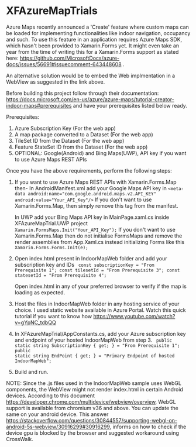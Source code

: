 # XFAzureMapTrials
Azure Maps recently announced a 'Create' feature where custom maps can be loaded for implementing functionalities like indoor navigation, occupancy and such. To use this feature in an application requires Azure Maps SDK, which hasn't been provided to Xamarin.Forms yet. It might even take an year from the time of writing this for a Xamarin.Forms support as stated here: https://github.com/MicrosoftDocs/azure-docs/issues/56691#issuecomment-643448608 .

An alternative solution would be to embed the Web implmentation in a WebView as suggested in the link above.

Before building this project follow through their documentation: https://docs.microsoft.com/en-us/azure/azure-maps/tutorial-creator-indoor-maps#prerequisites and have your prerequisites listed below ready.

Prerequisites:
1. Azure Subscription Key (For the web app)
2. A map package converted to a Dataset (For the web app)
3. TileSet ID from the Dataset (For the web app) 
4. Feature StateSet ID from the Dataset (For the web app)
5. OPTIONAL: Google(Android) and Bing Maps(UWP), API key if you want to use Azure Maps REST APIs

Once you have the above requirements, perform the following steps:

1. If you want to use Azure Maps REST APIs with Xamarin.Forms.Map then-
   In AndroidManifest.xml add your Google Maps API key in 
   <code>&lt;meta-data android:name="com.google.android.maps.v2.API_KEY" android:value="Your_API_Key"/&gt;</code>
   If you don't want to use Xamarin.Forms.Map, then simply remove this tag from the manifest.
   
   In UWP add your Bing Maps API key in MainPage.xaml.cs inside XFAzureMapTrial.UWP project
   <code>Xamarin.FormsMaps.Init("Your_API_Key");</code>
   If you don't want to use Xamarin.Forms.Map then do not initialise FormsMaps and remove the render assemblies from App.Xaml.cs instead initializing Forms like this
   <code>Xamarin.Forms.Forms.Init(e);</code>
 
 2. Open index.html present in IndoorMapWeb folder and add your subscription key and IDs
    <code>
    const subscriptionKey = "From Prerequisite 1";
    const tilesetId = "From Prerequisite 3";
    const statesetId = "From Prerequisite 4";
    </code>
    
    Open index.html in any of your preferred browser to verify if the map is loading as expected.
  
  3. Host the files in IndoorMapWeb folder in any hosting service of your choice. I used static website available in Azure Portal. Watch this quick tutorial if you want to know how https://www.youtube.com/watch?v=gYpNC_tdbQQ
  
  4. In XFAzureMapTrial/AppConstants.cs, add your Azure subscription key and endpoint of your hosted IndoorMapWeb from step 3.
     <code>
     public static string SubscriptionKey { get; } = "From Prerequisite 1";
     public static string EndPoint { get; } = "Primary Endpoint of hosted IndoorMapWeb";
     </code>
  
  5. Build and run.
  
  
  NOTE:
  Since the .js files used in the IndoorMapWeb sample uses WebGL components, the WebView might not render index.html in certain Android devices. According to this document https://developer.chrome.com/multidevice/webview/overview, WebGL support is available from chromium v36 and above. You can update the same on your android device. 
  This answer https://stackoverflow.com/questions/30844557/supporting-webgl-on-android-5s-webview/30916299#30916299, informs on how to check if the device gpu is blocked by the browser and suggested workaround using CrossWalk.
